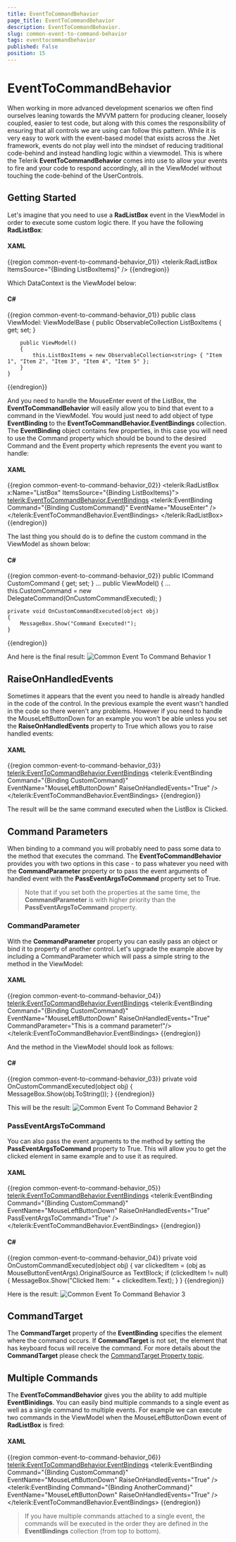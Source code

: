 ```yaml
---
title: EventToCommandBehavior
page_title: EventToCommandBehavior
description: EventToCommandBehavior.
slug: common-event-to-command-behavior
tags: eventtocommandbehavior
published: False
position: 15
---
```


# EventToCommandBehavior

When working in more advanced development scenarios we often find ourselves leaning towards the MVVM pattern for producing cleaner, loosely coupled, easier to test code, but along with this comes the responsibility of ensuring that all controls we are using can follow this pattern. While it is very easy to work with the event-based model that exists across the .Net framework, events do not play well into the mindset of reducing traditional code-behind and instead handling logic within a viewmodel. This is where the Telerik __EventToCommandBehavior__ comes into use to allow your events to fire and your code to respond accordingly, all in the ViewModel without touching the code-behind of the UserControls.
      
## Getting Started

Let's imagine that you need to use a __RadListBox__ event in the ViewModel in order to execute some custom logic there. If you have the following __RadListBox__:
        
#### __XAML__

{{region common-event-to-command-behavior_01}}
	<telerik:RadListBox ItemsSource="{Binding ListBoxItems}" />
{{endregion}}

Which DataContext is the ViewModel below:
        
#### __C#__

{{region common-event-to-command-behavior_01}}
	public class ViewModel: ViewModelBase
	{
	    public ObservableCollection<string> ListBoxItems { get; set; }
	
	    public ViewModel()
	    {
	        this.ListBoxItems = new ObservableCollection<string> { "Item 1", "Item 2", "Item 3", "Item 4", "Item 5" };
	    }
	}
{{endregion}}

And you need to handle the MouseEnter event of the ListBox, the __EventToCommandBehavior__ will easily allow you to bind that event to a command in the ViewModel. You would just need to add object of type __EventBinding__ to the __EventToCommandBehavior.EventBindings__ collection. The __EventBinding__ object contains few properties, in this case you will need to use the Command property which should be bound to the desired Command and the Event property which represents the event you want to handle:
       
#### __XAML__

{{region common-event-to-command-behavior_02}}
	<telerik:RadListBox x:Name="ListBox" ItemsSource="{Binding ListBoxItems}">
	    <telerik:EventToCommandBehavior.EventBindings>
	        <telerik:EventBinding Command="{Binding CustomCommand}" EventName="MouseEnter" />
	    </telerik:EventToCommandBehavior.EventBindings>
	</telerik:RadListBox>
{{endregion}}

The last thing you should do is to define the custom command in the ViewModel as shown below:
        
#### __C#__

{{region common-event-to-command-behavior_02}}
	public ICommand CustomCommand { get; set; }
	    ...
	public ViewModel()
	{
	    ...
	    this.CustomCommand = new DelegateCommand(OnCustomCommandExecuted);
	}
	
	private void OnCustomCommandExecuted(object obj)
	{
	    MessageBox.Show("Command Executed!");
	}
{{endregion}}

And here is the final result:
![Common Event To Command Behavior 1](images/Common_EventToCommandBehavior_1.png)

## RaiseOnHandledEvents

Sometimes it appears that the event you need to handle is already handled in the code of the control. In the previous example the event wasn't handled in the code so there weren't any problems. However if you need to handle the MouseLeftButtonDown for an example you won't be able unless you set the __RaiseOnHandledEvents__ property to True which allows you to raise handled events:
       
#### __XAML__

{{region common-event-to-command-behavior_03}}
	<telerik:EventToCommandBehavior.EventBindings>
	    <telerik:EventBinding Command="{Binding CustomCommand}" EventName="MouseLeftButtonDown" RaiseOnHandledEvents="True" />
	</telerik:EventToCommandBehavior.EventBindings>
{{endregion}}

The result will be the same command executed when the ListBox is Clicked.

## Command Parameters

When binding to a command you will probably need to pass some data to the method that executes the command. The __EventToCommandBehavior__ provides you with two options in this case - to pass whatever you need with the __CommandParameter__ property or to pass the event arguments of handled event with the __PassEventArgsToCommand__ property set to True.          
        
>Note that if you set both the properties at the same time, the __CommandParameter__ is with higher priority than the __PassEventArgsToCommand__ property.
          

### CommandParameter

With the __CommandParameter__ property you can easily pass an object or bind it to property of another control. Let's upgrade the example above by including a CommandParameter which will pass a simple string to the method in the ViewModel:
                
#### __XAML__

{{region common-event-to-command-behavior_04}}
	<telerik:EventToCommandBehavior.EventBindings>
	    <telerik:EventBinding Command="{Binding CustomCommand}" EventName="MouseLeftButtonDown" RaiseOnHandledEvents="True"
	                          CommandParameter="This is a command parameter!"/>
	</telerik:EventToCommandBehavior.EventBindings>
{{endregion}}

And the method in the ViewModel should look as follows:
              
#### __C#__

{{region common-event-to-command-behavior_03}}
	private void OnCustomCommandExecuted(object obj)
	{
	    MessageBox.Show(obj.ToString());
	}
{{endregion}}

This will be the result:
![Common Event To Command Behavior 2](images/Common_EventToCommandBehavior_2.png)

### PassEventArgsToCommand

You can also pass the event arguments to the method by setting the __PassEventArgsToCommand__ property to True. This will allow you to get the clicked element in same example and to use it as required.
                  

#### __XAML__

{{region common-event-to-command-behavior_05}}
	<telerik:EventToCommandBehavior.EventBindings>
	    <telerik:EventBinding Command="{Binding CustomCommand}" EventName="MouseLeftButtonDown" RaiseOnHandledEvents="True"
	                        PassEventArgsToCommand="True" />
	</telerik:EventToCommandBehavior.EventBindings>
{{endregion}}

#### __C#__

{{region common-event-to-command-behavior_04}}
	private void OnCustomCommandExecuted(object obj)
	{
	    var clickedItem = (obj as MouseButtonEventArgs).OriginalSource as TextBlock;
	    if (clickedItem != null)
	    {
	        MessageBox.Show("Clicked Item: " + clickedItem.Text);
	    }
	}
{{endregion}}

Here is the result:
![Common Event To Command Behavior 3](images/Common_EventToCommandBehavior_3.png)

## CommandTarget

The __CommandTarget__ property of the __EventBinding__ specifies the element where the command occurs. If __CommandTarget__ is not set, the element that has keyboard focus will receive the command. For more details about the __CommandTarget__ please check the [CommandTarget Property topic](http://msdn.microsoft.com/en-us/library/system.windows.input.icommandsource.commandtarget%28v=vs.110%29.aspx).
        
## Multiple Commands

The __EventToCommandBehavior__ gives you the ability to add multiple __EventBinidings__. You can easily bind multiple commands to a single event as well as a single command to multiple events. For example we can execute two commands in the ViewModel when the MouseLeftButtonDown event of __RadListBox__ is fired:
        
#### __XAML__

{{region common-event-to-command-behavior_06}}
	<telerik:EventToCommandBehavior.EventBindings>
	    <telerik:EventBinding Command="{Binding CustomCommand}" EventName="MouseLeftButtonDown" RaiseOnHandledEvents="True" />
	    <telerik:EventBinding Command="{Binding AnotherCommand}" EventName="MouseLeftButtonDown" RaiseOnHandledEvents="True" />
	</telerik:EventToCommandBehavior.EventBindings>
{{endregion}}

>If you have multiple commands attached to a single event, the commands will be executed in the order they are defined in the __EventBindings__ collection (from top to bottom).
